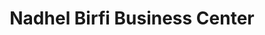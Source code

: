 ---
title: "Nadhel Birfi Business Center"
url: /monrovia/nadhel-birfi-business-center-2/
shop: convenience
---